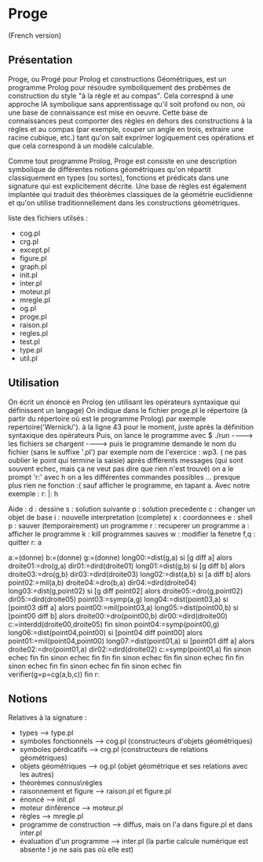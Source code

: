 # Proge
(French version)

## Présentation
Proge, ou Progé pour Prolog et constructions Géométriques, est un programme Prolog pour résoudre symboliquement des probèmes de construction du style "à la règle et au compas". Cela correspnd à une approche IA symbolique sans apprentissage qu'il soit profond ou non, où une base de connaissance est mise en oeuvre. Cette base de connaissances peut comporter des règles en dehors des constructions à la règles et au compas (par exemple, couper un angle en trois, extraire une racine cubique, etc.) tant qu'on sait exprimer logiquement ces opérations et que cela correspond à un modèle calculable. 

Comme tout programme Prolog, Proge est consiste en une description symbolique de différentes notions géométriques qu'on répartit classiquement en types (ou sortes), fonctions et prédicats dans une signature qui est explicitement décrite. Une base de règles est également implantée qui traduit des théorèmes classiques de la géométrie euclidienne et qu'on utilise traditionnellement dans les constructions géométriques.

liste des fichiers utilsés :
- cog.pl
- crg.pl
- except.pl
- figure.pl
- graph.pl
- init.pl
- inter.pl
- moteur.pl
- mregle.pl
- og.pl
- proge.pl
- raison.pl
- regles.pl
- test.pl
- type.pl
- util.pl


## Utilisation
On écrit un énoncé en Prolog (en utilisant les opérateurs syntaxique qui définissent un langage)
On indique dans le fichier proge.pl le répertoire (à partir du répertoire où est le programme Prolog)
par exemple 
repertoire('Wernick/').
à la ligne 43 pour le moment, juste après la définition syntaxique des opérateurs
Puis, on lance le programme avec 
$ ./run
----> les fichiers se chargent
----> puis le programme demande le nom du fichier (sans le suffixe '.pl')
par exemple
nom de l'exercice : wp3.
( ne pas oublier le point qui termine la saisie)
après différents messages (qui sont souvent echec, mais ça ne veut pas dire que rien n'est trouvé)
on a le prompt 'r:'
avec h on a les différentes commandes possibles ... presque plus rien ne fonction :( sauf afficher le programme, en tapant a.
Avec notre exemple :
r: |: h

 Aide : 
d        : dessine 
s     : solution suivante
p        : solution precedente
c        : changer un objet de base
i        : nouvelle interpretation (complete)
x        : coordonnees
e        : shell
p        : sauver (temporairement) un programme
r        : recuperer un programme
a        : afficher le programme
k        : kill programmes sauves
w        : modifier la fenetre
f,q      : quitter
 r: a

a:=(donne)
b:=(donne)
g:=(donne)
long00:=dist(g,a)
si [g diff a] alors
   droite01:=dro(g,a)
   dir01:=dird(droite01)
   long01:=dist(g,b)
   si [g diff b] alors
      droite03:=dro(g,b)
      dir03:=dird(droite03)
      long02:=dist(a,b)
      si [a diff b] alors
         point02:=mil(a,b)
         droite04:=dro(b,a)
         dir04:=dird(droite04)
         long03:=dist(g,point02)
         si [g diff point02] alors
            droite05:=dro(g,point02)
            dir05:=dird(droite05)
            point03:=symp(a,g)
            long04:=dist(point03,a)
            si [point03 diff a] alors
               point00:=mil(point03,a)
               long05:=dist(point00,b)
               si [point00 diff b] alors
                  droite00:=dro(point00,b)
                  dir00:=dird(droite00)
                  c:=interdd(droite00,droite05)
                  fin
                sinon
                  point04:=symp(point00,g)
                  long06:=dist(point04,point00)
                  si [point04 diff point00] alors
                     point01:=mil(point04,point00)
                     long07:=dist(point01,a)
                     si [point01 diff a] alors
                        droite02:=dro(point01,a)
                        dir02:=dird(droite02)
                        c:=symp(point01,a)
                        fin
                      sinon
                        echec
                        fin
                     fin
                   sinon
                     echec
                     fin
                  fin
               fin
             sinon
               echec
               fin
            fin
          sinon
            echec
            fin
         fin
       sinon
         echec
         fin
      fin
    sinon
      echec
      fin
   fin
 sinon
   echec
   fin
verifier(g=p=cg(a,b,c))
fin
 r: 
## Notions
Relatives à la signature :
* types --> type.pl
* symboles fonctionnels --> cog.pl (constructeurs d'objets géométriques)
* symboles pérdicatifs --> crg.pl (constructeurs de relations géométriques)
* objets géométriques --> og.pl (objet géométrique et ses relations avec les autres)
* théorèmes connus\règles
* raisonnement et figure --> raison.pl et figure.pl
* énoncé  --> init.pl
* moteur dinférence --> moteur.pl
* règles --> mregle.pl
* programme de construction --> diffus, mais on l'a dans figure.pl et dans inter.pl
* évaluation d'un programme --> inter.pl (la partie calcule numérique est absente ! je ne sais pas où elle est)


